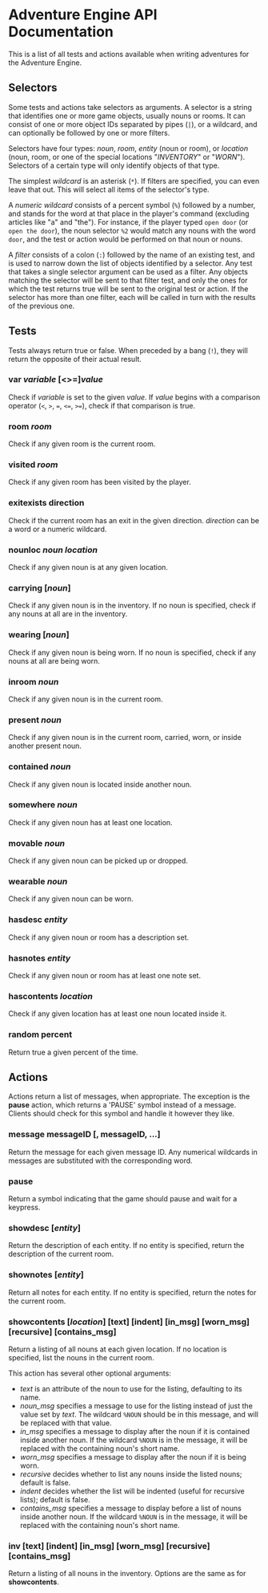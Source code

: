 # Adventure Engine API Documentation

This is a list of all tests and actions available when writing adventures
for the Adventure Engine.


## Selectors

Some tests and actions take selectors as arguments.
A selector is a string that identifies one or more game objects, usually nouns or rooms.
It can consist of one or more object IDs separated by pipes (`|`), or a wildcard,
and can optionally be followed by one or more filters.

Selectors have four types: *noun*, *room*, *entity* (noun or room),
or *location* (noun, room, or one of the special locations "*INVENTORY*" or "*WORN*").
Selectors of a certain type will only identify objects of that type.

The simplest *wildcard* is an asterisk (`*`).
If filters are specified, you can even leave that out.
This will select all items of the selector's type.

A *numeric wildcard* consists of a percent symbol (`%`) followed by a number,
and stands for the word at that place in the player's command
(excluding articles like "a" and "the"). For instance, if the player typed `open door`
(or `open the door`), the noun selector `%2` would match any nouns with the word `door`,
and the test or action would be performed on that noun or nouns.

A *filter* consists of a colon (`:`) followed by the name of an existing test,
and is used to narrow down the list of objects identified by a selector.
Any test that takes a single selector argument can be used as a filter.
Any objects matching the selector will be sent to that filter test,
and only the ones for which the test returns true will be sent to the original test or action.
If the selector has more than one filter, each will be called in turn
with the results of the previous one.


## Tests

Tests always return true or false.
When preceded by a bang (`!`), they will return the opposite of their actual result.

### **var** *variable* [<>=]*value*

Check if *variable* is set to the given *value*. If *value* begins with
a comparison operator (`<`, `>`, `=`, `<=`, `>=`), check if that comparison is true.

### **room** *room*

Check if any given room is the current room.

### **visited** *room*

Check if any given room has been visited by the player.

### **exitexists** direction

Check if the current room has an exit in the given direction.
*direction* can be a word or a numeric wildcard.

### **nounloc** *noun* *location*

Check if any given noun is at any given location.

### **carrying** [*noun*]

Check if any given noun is in the inventory.
If no noun is specified, check if any nouns at all are in the inventory.

### **wearing** [*noun*]

Check if any given noun is being worn.
If no noun is specified, check if any nouns at all are being worn.

### **inroom** *noun*

Check if any given noun is in the current room.

### **present** *noun*

Check if any given noun is in the current room, carried, worn, or inside another present noun.

### **contained** *noun*

Check if any given noun is located inside another noun.

### **somewhere** *noun*

Check if any given noun has at least one location.

### **movable** *noun*

Check if any given noun can be picked up or dropped.

### **wearable** *noun*

Check if any given noun can be worn.

### **hasdesc** *entity*

Check if any given noun or room has a description set.

### **hasnotes** *entity*

Check if any given noun or room has at least one note set.

### **hascontents** *location*

Check if any given location has at least one noun located inside it.

### **random** percent

Return true a given percent of the time.


## Actions

Actions return a list of messages, when appropriate.
The exception is the **pause** action, which returns a 'PAUSE' symbol instead of a message.
Clients should check for this symbol and handle it however they like.

### **message** messageID [, messageID, ...]

Return the message for each given message ID.
Any numerical wildcards in messages are substituted with the corresponding word.

### **pause**

Return a symbol indicating that the game should pause and wait for a keypress.

### **showdesc** [*entity*]

Return the description of each entity.
If no entity is specified, return the description of the current room.

### **shownotes** [*entity*]

Return all notes for each entity.
If no entity is specified, return the notes for the current room.

### **showcontents** [*location*] [text] [indent] [in_msg] [worn_msg] [recursive] [contains_msg]

Return a listing of all nouns at each given location.
If no location is specified, list the nouns in the current room.

This action has several other optional arguments:
- *text* is an attribute of the noun to use for the listing, defaulting to its name.
- *noun_msg* specifies a message to use for the listing instead of just the value set by *text*.
  The wildcard `%NOUN` should be in this message, and will be replaced with that value.
- *in_msg* specifies a message to display after the noun if it is contained inside another noun.
  If the wildcard `%NOUN` is in the message,
  it will be replaced with the containing noun's short name.
- *worn_msg* specifies a message to display after the noun if it is being worn.
- *recursive* decides whether to list any nouns inside the listed nouns; default is false.
- *indent* decides whether the list will be indented (useful for recursive lists); default is false.
- *contains_msg* specifies a message to display before a list of nouns inside another noun.
  If the wildcard `%NOUN` is in the message,
  it will be replaced with the containing noun's short name.

### **inv** [text] [indent] [in_msg] [worn_msg] [recursive] [contains_msg]

Return a listing of all nouns in the inventory. Options are the same as for **showcontents**.

### 
